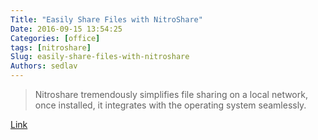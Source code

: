 ```yaml
---
Title: "Easily Share Files with NitroShare"
Date: 2016-09-15 13:54:25
Categories: [office]
tags: [nitroshare]
Slug: easily-share-files-with-nitroshare
Authors: sedlav
---
```


> Nitroshare tremendously simplifies file sharing on a local network, once installed, it integrates with the operating system seamlessly.

[Link](http://www.tecmint.com/nitroshare-share-files-between-linux-ubuntu-windows/)
